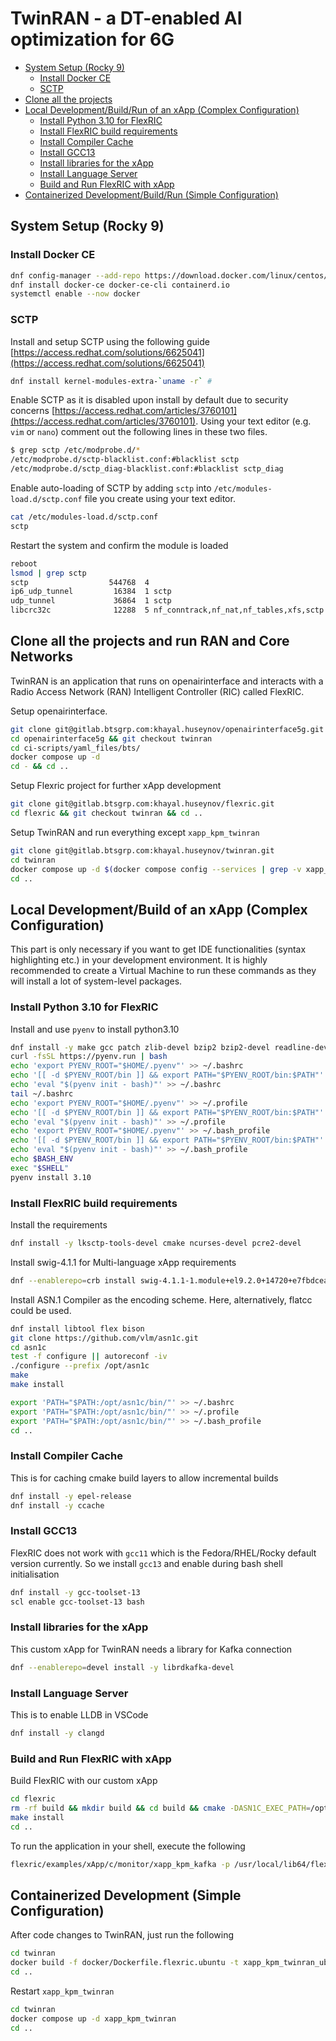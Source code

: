 # TwinRAN - a DT-enabled AI optimization for 6G

<!-- TOC start (generated with https://github.com/derlin/bitdowntoc) -->

- [System Setup (Rocky 9)](#system-setup-rocky-9)
   * [Install Docker CE](#install-docker-ce)
   * [SCTP](#sctp)
- [Clone all the projects](#clone-all-the-projects)
- [Local Development/Build/Run of an xApp (Complex Configuration)](#local-developmentbuildrun-of-an-xapp-complex-configuration)
   * [Install Python 3.10 for FlexRIC](#install-python-310-for-flexric)
   * [Install FlexRIC build requirements](#install-flexric-build-requirements)
   * [Install Compiler Cache](#install-compiler-cache)
   * [Install GCC13](#install-gcc13)
   * [Install libraries for the xApp](#install-libraries-for-the-xapp)
   * [Install Language Server](#install-language-server)
   * [Build and Run FlexRIC with xApp](#build-and-run-flexric-with-xapp)
- [Containerized Development/Build/Run (Simple Configuration)](#containerized-developmentbuildrun-simple-configuration)

<!-- TOC end -->

<!-- TOC --><a name="system-setup-rocky-9"></a>
## System Setup (Rocky 9)

<!-- TOC --><a name="install-docker-ce"></a>
### Install Docker CE

```sh
dnf config-manager --add-repo https://download.docker.com/linux/centos/docker-ce.repo
dnf install docker-ce docker-ce-cli containerd.io
systemctl enable --now docker
```

<!-- TOC --><a name="sctp"></a>
### SCTP
Install and setup SCTP using the following guide [https://access.redhat.com/solutions/6625041](https://access.redhat.com/solutions/6625041)

```sh
dnf install kernel-modules-extra-`uname -r` # 
```

Enable SCTP as it is disabled upon install by default due to security concerns [https://access.redhat.com/articles/3760101](https://access.redhat.com/articles/3760101). Using your text editor (e.g. `vim` or `nano`) comment out the following lines in these two files.

```sh
$ grep sctp /etc/modprobe.d/*
/etc/modprobe.d/sctp-blacklist.conf:#blacklist sctp
/etc/modprobe.d/sctp_diag-blacklist.conf:#blacklist sctp_diag
```

Enable auto-loading of SCTP by adding `sctp` into `/etc/modules-load.d/sctp.conf` file you create using your text editor.

```sh
cat /etc/modules-load.d/sctp.conf
sctp
```

Restart the system and confirm the module is loaded
```sh
reboot
lsmod | grep sctp
sctp                  544768  4
ip6_udp_tunnel         16384  1 sctp
udp_tunnel             36864  1 sctp
libcrc32c              12288  5 nf_conntrack,nf_nat,nf_tables,xfs,sctp
```

<!-- TOC --><a name="clone-all-the-projects"></a>
## Clone all the projects and run RAN and Core Networks

TwinRAN is an application that runs on openairinterface and interacts with a Radio Access Network (RAN) Intelligent Controller (RIC) called FlexRIC.

Setup openairinterface.

```sh
git clone git@gitlab.btsgrp.com:khayal.huseynov/openairinterface5g.git
cd openairinterface5g && git checkout twinran
cd ci-scripts/yaml_files/bts/
docker compose up -d
cd - && cd ..
```

Setup Flexric project for further xApp development

```sh
git clone git@gitlab.btsgrp.com:khayal.huseynov/flexric.git
cd flexric && git checkout twinran && cd ..
```

Setup TwinRAN and run everything except `xapp_kpm_twinran`

```sh
git clone git@gitlab.btsgrp.com:khayal.huseynov/twinran.git
cd twinran
docker compose up -d $(docker compose config --services | grep -v xapp_kpm_twinran)
cd ..
```

<!-- TOC --><a name="local-developmentbuildrun-of-an-xapp-complex-configuration"></a>
## Local Development/Build of an xApp (Complex Configuration)

This part is only necessary if you want to get IDE functionalities (syntax highlighting etc.) in your development environment. It is highly recommended to create a Virtual Machine to run these commands as they will install a lot of system-level packages.

<!-- TOC --><a name="install-python-310-for-flexric"></a>
### Install Python 3.10 for FlexRIC

Install and use `pyenv` to install python3.10

```sh
dnf install -y make gcc patch zlib-devel bzip2 bzip2-devel readline-devel sqlite sqlite-devel openssl-devel tk-devel libffi-devel xz-devel libuuid-devel gdbm-libs libnsl2
curl -fsSL https://pyenv.run | bash
echo 'export PYENV_ROOT="$HOME/.pyenv"' >> ~/.bashrc
echo '[[ -d $PYENV_ROOT/bin ]] && export PATH="$PYENV_ROOT/bin:$PATH"' >> ~/.bashrc
echo 'eval "$(pyenv init - bash)"' >> ~/.bashrc
tail ~/.bashrc
echo 'export PYENV_ROOT="$HOME/.pyenv"' >> ~/.profile
echo '[[ -d $PYENV_ROOT/bin ]] && export PATH="$PYENV_ROOT/bin:$PATH"' >> ~/.profile
echo 'eval "$(pyenv init - bash)"' >> ~/.profile
echo 'export PYENV_ROOT="$HOME/.pyenv"' >> ~/.bash_profile
echo '[[ -d $PYENV_ROOT/bin ]] && export PATH="$PYENV_ROOT/bin:$PATH"' >> ~/.bash_profile
echo 'eval "$(pyenv init - bash)"' >> ~/.bash_profile
echo $BASH_ENV
exec "$SHELL"
pyenv install 3.10
```

<!-- TOC --><a name="install-flexric-build-requirements"></a>
### Install FlexRIC build requirements

Install the requirements

```sh
dnf install -y lksctp-tools-devel cmake ncurses-devel pcre2-devel
```

Install swig-4.1.1 for Multi-language xApp requirements

```sh
dnf --enablerepo=crb install swig-4.1.1-1.module+el9.2.0+14720+e7fbdcea.x86_64.rpm
```

Install ASN.1 Compiler as the encoding scheme. Here, alternatively, flatcc could be used.

```sh
dnf install libtool flex bison
git clone https://github.com/vlm/asn1c.git
cd asn1c
test -f configure || autoreconf -iv
./configure --prefix /opt/asn1c
make
make install

export 'PATH="$PATH:/opt/asn1c/bin/"' >> ~/.bashrc
export 'PATH="$PATH:/opt/asn1c/bin/"' >> ~/.profile
export 'PATH="$PATH:/opt/asn1c/bin/"' >> ~/.bash_profile
cd ..
```

<!-- TOC --><a name="install-compiler-cache"></a>
### Install Compiler Cache

This is for caching cmake build layers to allow incremental builds

```sh
dnf install -y epel-release
dnf install -y ccache
```

<!-- TOC --><a name="install-gcc13"></a>
### Install GCC13

FlexRIC does not work with `gcc11` which is the Fedora/RHEL/Rocky default version currently. So we install `gcc13` and enable during bash shell initialisation

```sh
dnf install -y gcc-toolset-13
scl enable gcc-toolset-13 bash
```

<!-- TOC --><a name="install-libraries-for-the-xapp"></a>
### Install libraries for the xApp

This custom xApp for TwinRAN needs a library for Kafka connection

```sh
dnf --enablerepo=devel install -y librdkafka-devel
```

<!-- TOC --><a name="install-language-server"></a>
### Install Language Server

This is to enable LLDB in VSCode

```sh
dnf install -y clangd
```

<!-- TOC --><a name="build-and-run-flexric-with-xapp"></a>
### Build and Run FlexRIC with xApp

Build FlexRIC with our custom xApp

```sh
cd flexric
rm -rf build && mkdir build && cd build && cmake -DASN1C_EXEC_PATH=/opt/asn1c/bin/asn1c -DE2AP_VERSION=E2AP_V3 -DKPM_VERSION=KPM_V3_00 .. && make -j$(nproc) VERBOSE=1 2>&1 | tee build.log
make install
cd ..
```

To run the application in your shell, execute the following

```sh
flexric/examples/xApp/c/monitor/xapp_kpm_kafka -p /usr/local/lib64/flexric/ # default looks at lib instead of lib64
```

<!-- TOC --><a name="containerized-developmentbuildrun-simple-configuration"></a>
## Containerized Development (Simple Configuration)

After code changes to TwinRAN, just run the following

```sh
cd twinran
docker build -f docker/Dockerfile.flexric.ubuntu -t xapp_kpm_twinran_ubuntu:latest . --progress=plain 2>&1 | tee build.log
cd ..
```

Restart `xapp_kpm_twinran`

```sh
cd twinran
docker compose up -d xapp_kpm_twinran
cd ..
```
